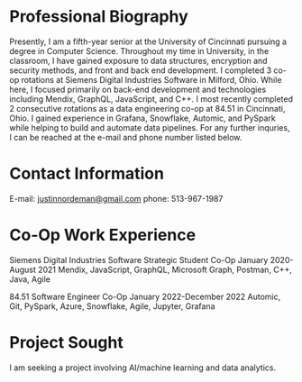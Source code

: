 # Professional Biography
Presently, I am a fifth-year senior at the University of Cincinnati pursuing a degree in Computer Science. Throughout my time in University, in the classroom, I have gained exposure to data structures, encryption and security methods, and front and back end development. I completed 3 co-op rotations at Siemens Digital Industries Software in Milford, Ohio. While here, I focused primarily on back-end development and technologies including Mendix, GraphQL, JavaScript, and C++. I most recently completed 2 consecutive rotations as a data engineering co-op at 84.51 in Cincinnati, Ohio. I gained experience in Grafana, Snowflake, Automic, and PySpark while helping to build and automate data pipelines. For any further inquries, I can be reached at the e-mail and phone number listed below. 

# Contact Information
E-mail: justinnordeman@gmail.com
phone: 513-967-1987

# Co-Op Work Experience
Siemens Digital Industries Software
Strategic Student Co-Op
January 2020-August 2021
Mendix, JavaScript, GraphQL, Microsoft Graph, Postman, C++, Java, Agile

84.51
Software Engineer Co-Op
January 2022-December 2022
Automic, Git, PySpark, Azure, Snowflake, Agile, Jupyter, Grafana

# Project Sought
I am seeking a project involving AI/machine learning and data analytics.